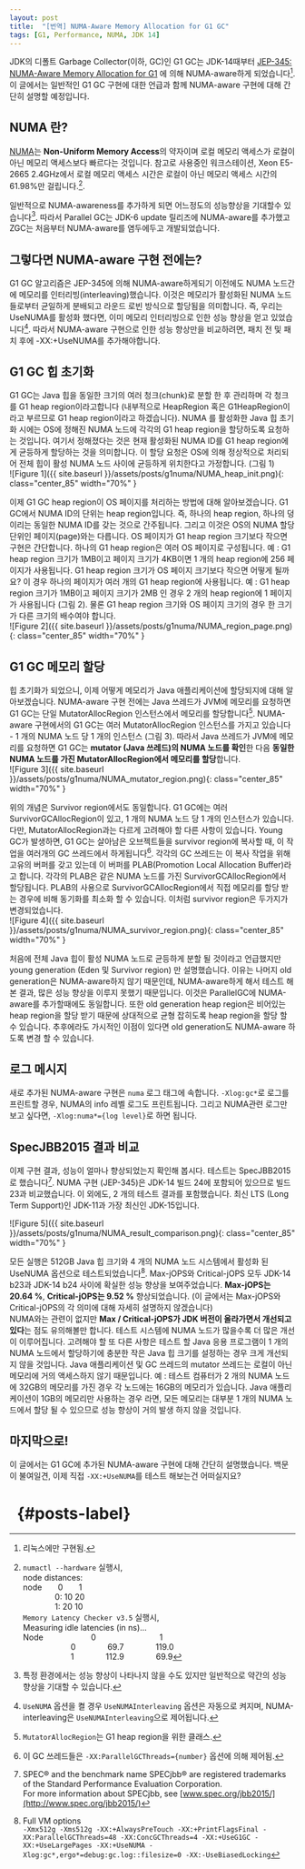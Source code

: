 ```yaml
---
layout: post
title:  "[번역] NUMA-Aware Memory Allocation for G1 GC"
tags: [G1, Performance, NUMA, JDK 14]
---
```


JDK의 디폴트 Garbage Collector(이하, GC)인 G1 GC는 JDK-14때부터 [JEP-345: NUMA-Aware Memory Allocation for G1](https://bugs.openjdk.java.net/browse/JDK-8210473) 에 의해 NUMA-aware하게 되었습니다[^numa_impl]. 이 글에서는 일반적인 G1 GC 구현에 대한 언급과 함께 NUMA-aware 구현에 대해 간단히 설명할 예정입니다.<br>

## NUMA 란?
[NUMA](https://ko.wikipedia.org/wiki/%EB%B6%88%EA%B7%A0%EC%9D%BC_%EA%B8%B0%EC%96%B5_%EC%9E%A5%EC%B9%98_%EC%A0%91%EA%B7%BC)는 **Non-Uniform Memory Access**의 약자이며 로컬 메모리 액세스가 로컬이 아닌 메모리 액세스보다 빠르다는 것입니다. 참고로 사용중인 워크스테이션, Xeon E5-2665 2.4GHz에서 로컬 메모리 액세스 시간은 로컬이 아닌 메모리 액세스 시간의 61.98%만 걸립니다.[^my_numactl]. <br>
    
일반적으로 NUMA-awareness를 추가하게 되면 어느정도의 성능향상을 기대할수 있습니다[^general_numa]. 따라서 Parallel GC는 JDK-6 update 릴리즈에 NUMA-aware를 추가했고 ZGC는 처음부터 NUMA-aware를 염두에두고 개발되었습니다.<br>

## 그렇다면 NUMA-aware 구현 전에는?
G1 GC 알고리즘은 JEP-345에 의해 NUMA-aware하게되기 이전에도 NUMA 노드간에 메모리를 인터리빙(interleaving)했습니다. 이것은 메모리가 활성화된 NUMA 노드들로부터 균일하게 분배되고 라운드 로빈 방식으로 할당됨을 의미합니다. 즉, 우리는 UseNUMA를 활성화 했다면, 이미 메모리 인터리빙으로 인한 성능 향상을 얻고 있었습니다[^numa_interleaving]. 따라서 NUMA-aware 구현으로 인한 성능 향상만을 비교하려면, 패치 전 및 패치 후에 -XX:+UseNUMA를 추가해야합니다.<br>

## G1 GC 힙 초기화
G1 GC는 Java 힙을 동일한 크기의 여러 청크(chunk)로 분할 한 후 관리하며 각 청크를 G1 heap region이라고합니다 (내부적으로 HeapRegion 혹은 G1HeapRegion이라고 부르므로 G1 heap region이라고 하겠습니다). NUMA 를 활성화한 Java 힙 초기화 시에는 OS에 정해진 NUMA 노드에 각각의 G1 heap region을 할당하도록 요청하는 것입니다. 여기서 정해졌다는 것은 현재 활성화된 NUMA ID를 G1 heap region에게 균등하게 할당하는 것을 의미합니다. 이 할당 요청은 OS에 의해 정상적으로 처리되어 전체 힙이 활성 NUMA 노드 사이에 균등하게 위치한다고 가정합니다. (그림 1)<br>
![Figure 1]({{ site.baseurl }}/assets/posts/g1numa/NUMA_heap_init.png){: class="center_85" width="70%" }<br>

이제 G1 GC heap region이 OS 페이지를 처리하는 방법에 대해 알아보겠습니다. G1 GC에서 NUMA ID의 단위는 heap region입니다. 즉, 하나의 heap region, 하나의 덩이리는 동일한 NUMA ID를 갖는 것으로 간주됩니다. 그리고 이것은 OS의 NUMA 할당 단위인 페이지(page)와는 다릅니다. OS 페이지가 G1 heap region 크기보다 작으면 구현은 간단합니다. 하나의 G1 heap region은 여러 OS 페이지로 구성됩니다. 예 : G1 heap region 크기가 1MB이고 페이지 크기가 4KB이면 1 개의 heap region에 256 페이지가 사용됩니다. G1 heap region 크기가 OS 페이지 크기보다 작으면 어떻게 될까요? 이 경우 하나의 페이지가 여러 개의 G1 heap region에 사용됩니다. 예 : G1 heap region 크기가 1MB이고 페이지 크기가 2MB 인 경우 2 개의 heap region에 1 페이지가 사용됩니다 (그림 2). 물론 G1 heap region 크기와 OS 페이지 크기의 경우 한 크기가 다른 크기의 배수여야 합니다.<br>
![Figure 2]({{ site.baseurl }}/assets/posts/g1numa/NUMA_region_page.png){: class="center_85" width="70%" }<br>

## G1 GC 메모리 할당

힙 초기화가 되었으니, 이제 어떻게 메모리가 Java 애플리케이션에 할당되지에 대해 알아보겠습니다.
NUMA-aware 구현 전에는 Java 쓰레드가 JVM에 메모리를 요청하면 G1 GC는 단일 MutatorAllocRegion 인스턴스에서 메모리를 할당합니다[^numa_mutator].
NUMA-aware 구현에서의 G1 GC는 여러 MutatorAllocRegion 인스턴스를 가지고 있습니다 - 1 개의 NUMA 노드 당 1 개의 인스턴스 (그림 3).
따라서 Java 쓰레드가 JVM에 메모리를 요청하면 G1 GC는 **mutator (Java 쓰레드)의 NUMA 노드를 확인**한 다음 **동일한 NUMA 노드를 가진 MutatorAllocRegion에서 메모리를 할당**합니다.<br>
![Figure 3]({{ site.baseurl }}/assets/posts/g1numa/NUMA_mutator_region.png){: class="center_85" width="70%" }
<br>

위의 개념은 Survivor region에서도 동일합니다. G1 GC에는 여러 SurvivorGCAllocRegion이 있고, 1 개의 NUMA 노드 당 1 개의 인스턴스가 있습니다. 다만, MutatorAllocRegion과는 다르게 고려해야 할 다른 사항이 있습니다. Young GC가 발생하면, G1 GC는 살아남은 오브젝트들을 survivor region에 복사할 때, 이 작업을 여러개의 GC 쓰레드에서 하게됩니다[^parallelgcthreads]. 각각의 GC 쓰레드는 이 복사 작업을 위해 고유의 버퍼를 갖고 있는데 이 버퍼를 PLAB(Promotion Local Allocation Buffer)라고 합니다. 각각의 PLAB은 같은 NUMA 노드를 가진 SurvivorGCAllocRegion에서 할당됩니다. PLAB의 사용으로 SurvivorGCAllocRegion에서 직접 메모리를 할당 받는 경우에 비해 동기화를 최소화 할 수 있습니다. 이처럼 survivor region은 두가지가 변경되었습니다.<br>
![Figure 4]({{ site.baseurl }}/assets/posts/g1numa/NUMA_survivor_region.png){: class="center_85" width="70%" }
<br>

처음에 전체 Java 힙이 활성 NUMA 노드로 균등하게 분할 될 것이라고 언급했지만 young generation (Eden 및 Survivor region) 만 설명했습니다. 이유는 나머지 old generation은 NUMA-aware하지 않기 때문인데, NUMA-aware하게 해서 테스트 해본 결과, 많은 성능 향상을 이루지 못했기 때문입니다. 이것은 ParallelGC에 NUMA-aware를 추가할때에도 동일합니다. 또한 old generation heap region은 비어있는 heap region을 할당 받기 때문에 상대적으로 균형 잡히도록 heap region을 할당 할 수 있습니다. 추후에라도 가시적인 이점이 있다면 old generation도 NUMA-aware 하도록 변경 할 수 있습니다.<br>


## 로그 메시지
새로 추가된 NUMA-aware 구현은 `numa` 로그 태그에 속합니다. `-Xlog:gc*`로 로그를 프린트할 경우, NUMA의 info 레벨 로그도 프린트됩니다. 그리고 NUMA관련 로그만 보고 싶다면, `-Xlog:numa*={log level}`로 하면 됩니다.<br>

## SpecJBB2015 결과 비교
이제 구현 결과, 성능이 얼마나 향상되었는지 확인해 봅시다. 테스트는 SpecJBB2015로 했습니다[^spec]. NUMA 구현 (JEP-345)은 JDK-14 빌드 24에 포함되어 있으므로 빌드 23과 비교했습니다. 이 외에도, 2 개의 테스트 결과를 포함했습니다. 최신 LTS (Long Term Support)인 JDK-11과 가장 최신인 JDK-15입니다.<br>

![Figure 5]({{ site.baseurl }}/assets/posts/g1numa/NUMA_result_comparison.png){: class="center_85" width="70%" }
<br>

모든 실행은 512GB Java 힙 크기와 4 개의 NUMA 노드 시스템에서 활성화 된 UseNUMA 옵션으로 테스트되었습니다[^test_vmoptions].
Max-jOPS와 Critical-jOPS 모두 JDK-14 b23과 JDK-14 b24 사이에 확실한 성능 향상을 보여주었습니다. **Max-jOPS는 20.64 %**, **Critical-jOPS는 9.52 %** 향상되었습니다. (이 글에서는 Max-jOPS와 Critical-jOPS의 각 의미에 대해 자세히 설명하지 않겠습니다)<br>
NUMA와는 관련이 없지만 **Max / Critical-jOPS가 JDK 버전이 올라가면서 개선되고 있다**는 점도 유의해볼만 합니다.
테스트 시스템에 NUMA 노드가 많을수록 더 많은 개선이 이루어집니다. 고려해야 할 또 다른 사항은 테스트 할 Java 응용 프로그램이 1 개의 NUMA 노드에서 할당하기에 충분한 작은 Java 힙 크기를 설정하는 경우 크게 개선되지 않을 것입니다. Java 애플리케이션 및 GC 쓰레드의 mutator 쓰레드는 로컬이 아닌 메모리에 거의 액세스하지 않기 때문입니다. 예 : 테스트 컴퓨터가 2 개의 NUMA 노드에 32GB의 메모리를 가진 경우 각 노드에는 16GB의 메모리가 있습니다. Java 애플리케이션이 1GB의 메모리만 사용하는 경우 라면, 모든 메모리는 대부분 1 개의 NUMA 노드에서 할당 될 수 있으므로 성능 향상이 거의 발생 하지 않을 것입니다.<br>

## 마지막으로!
이 글에서는 G1 GC에 추가된 NUMA-aware 구현에 대해 간단히 설명했습니다.
백문이 불여일견, 이제 직접 `-XX:+UseNUMA`를 테스트 해보는건 어떠실지요?

# &nbsp; {#posts-label}

[^numa_impl]: 리눅스에만 구현됨.
[^my_numactl]: `numactl --hardware` 실행시, <br>node distances:<br>node&emsp;&emsp;0&emsp;&emsp;1 <br>&emsp;&emsp;&emsp;&emsp;0:  10  20 <br>&emsp;&emsp;&emsp;&emsp;1:  20  10 <br>`Memory Latency Checker v3.5` 실행시,<br>Measuring idle latencies (in ns)...<br>Node&emsp;&emsp;&emsp;&emsp;&emsp;&emsp;0&emsp;&emsp;&emsp;&emsp;&emsp;&emsp;&emsp;&emsp;1<br>&emsp;&emsp;&emsp;&emsp;&emsp;&emsp;0&emsp;&emsp;&emsp;&emsp;69.7&emsp;&emsp;&emsp;&emsp;119.0<br>&emsp;&emsp;&emsp;&emsp;&emsp;&emsp;1&emsp;&emsp;&emsp;&emsp;112.9&emsp;&emsp;&emsp;&emsp;69.9
[^general_numa]: 특정 환경에서는 성능 향상이 나타나지 않을 수도 있지만 일반적으로 약간의 성능 향상을 기대할 수 있습니다.
[^numa_interleaving]: `UseNUMA` 옵션을 켤 경우 `UseNUMAInterleaving` 옵션은 자동으로 켜지며, NUMA-interleaving은 `UseNUMAInterleaving`으로 제어됩니다.
[^numa_mutator]: `MutatorAllocRegion`는 G1 heap region을 위한 클래스.
[^parallelgcthreads]: 이 GC 쓰레드들은 `-XX:ParallelGCThreads={number}` 옵션에 의해 제어됨.
[^spec]: SPEC® and the benchmark name SPECjbb® are registered trademarks of the Standard Performance Evaluation Corporation. <br>For more information about SPECjbb, see [www.spec.org/jbb2015/](http://www.spec.org/jbb2015/)
[^test_vmoptions]: Full VM options<br>`-Xmx512g -Xms512g -XX:+AlwaysPreTouch -XX:+PrintFlagsFinal -XX:ParallelGCThreads=48 -XX:ConcGCThreads=4 -XX:+UseG1GC -XX:+UseLargePages -XX:+UseNUMA -Xlog:gc*,ergo*=debug:gc.log::filesize=0 -XX:-UseBiasedLocking`
